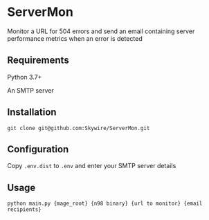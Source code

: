 # ServerMon

Monitor a URL for 504 errors and send an email containing server performance metrics when an error is detected

## Requirements

Python 3.7+

An SMTP server

## Installation

`git clone git@github.com:Skywire/ServerMon.git`

## Configuration

Copy `.env.dist` to `.env` and enter your SMTP server details

## Usage

`python main.py {mage_root} {n98 binary} {url to monitor} {email recipients}`